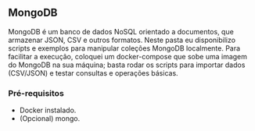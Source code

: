 ## MongoDB

MongoDB é um banco de dados NoSQL orientado a documentos, que armazenar JSON, CSV e outros formatos.
Neste pasta eu disponibilizo scripts e exemplos para manipular coleções MongoDB localmente. Para facilitar a execução, coloquei um docker-compose que sobe uma imagem do MongoDB na sua máquina; basta rodar os scripts para importar dados (CSV/JSON) e testar consultas e operações básicas.


### Pré-requisitos
- Docker instalado.
- (Opcional) mongo.